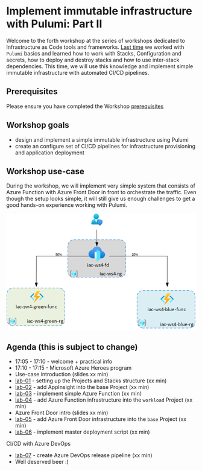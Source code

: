 # Implement immutable infrastructure with Pulumi: Part II

Welcome to the forth workshop at the series of workshops dedicated to Infrastructure as Code tools and frameworks. 
[Last time](https://github.com/evgenyb/iac-meetup/tree/master/workshops/03-implement-immutable-infrastructure-on-azure-with-pulumi) we worked with `Pulumi` basics and learned how to work with Stacks, Configuration and secrets, how to deploy and destroy stacks and how to use inter-stack dependencies.
This time, we will use this knowledge and implement simple immutable infrastructure with automated CI/CD pipelines.

## Prerequisites

Please ensure you have completed the Workshop [prerequisites](prerequisites.md)

## Workshop goals

* design and implement a simple immutable infrastructure using Pulumi
* create an configure set of CI/CD pipelines for infrastructure provisioning and application deployment

## Workshop use-case

During the workshop, we will implement very simple system that consists of Azure Function with Azure Front Door in front to orchestrate the traffic. Even though the setup looks simple, it will still give us enough challenges to get a good hands-on experience working with Pulumi.

![logo](images/ws-logo.png)

## Agenda (this is subject to change)

* 17:05 - 17:10 - welcome + practical info
* 17:10 - 17:15 - Microsoft Azure Heroes program
* Use-case introduction (slides xx min)
* [lab-01](labs/lab-01/readme.md) - setting up the Projects and Stacks structure (xx min)
* [lab-02](labs/lab-02/readme.md) - add AppInsight into the base Project (xx min)
* [lab-03](labs/lab-03/readme.md) - implement simple Azure Function (xx min)
* [lab-04](labs/lab-04/readme.md) - add Azure Function infrastructure into the `workload` Project (xx min)
* Azure Front Door intro (slides xx min)
* [lab-05](labs/lab-05/readme.md) - add Azure Front Door infrastructure into the `base` Project (xx min)
* [lab-06](labs/lab-06/readme.md) - implement master deployment script (xx min)

CI/CD with Azure DevOps

* [lab-07](labs/lab-07/readme.md) - create Azure DevOps release pipeline (xx min)
* Well deserved beer :)
